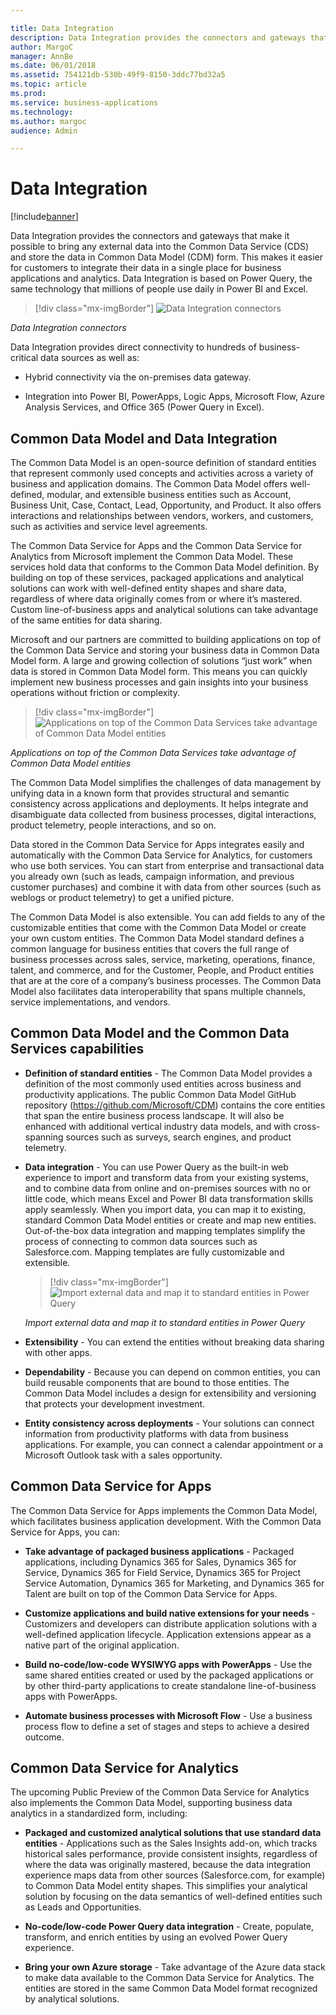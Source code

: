 ```yaml
---

title: Data Integration
description: Data Integration provides the connectors and gateways that make it possible to bring any external data into the Common Data Service (CDS) and store the data in Common Data Model (CDM) form.
author: MargoC
manager: AnnBe
ms.date: 06/01/2018
ms.assetid: 754121db-530b-49f9-8150-3ddc77bd32a5
ms.topic: article
ms.prod: 
ms.service: business-applications
ms.technology: 
ms.author: margoc
audience: Admin

---
```


# Data Integration

[!include[banner](../../includes/banner.md)]

Data Integration provides the connectors and gateways that make it possible to
bring any external data into the Common Data Service (CDS) and store the data in
Common Data Model (CDM) form. This makes it easier for customers to integrate
their data in a single place for business applications and analytics. Data
Integration is based on Power Query, the same technology that millions of people
use daily in Power BI and Excel.

> [!div class="mx-imgBorder"] 
> ![Data Integration connectors](media/data-integration-1.png "Data Integration connectors")

*Data Integration connectors*

Data Integration provides direct connectivity to hundreds of business-critical
data sources as well as:

-   Hybrid connectivity via the on-premises data gateway.

-   Integration into Power BI, PowerApps, Logic Apps, Microsoft Flow, Azure
    Analysis Services, and Office 365 (Power Query in Excel).

## Common Data Model and Data Integration

The Common Data Model is an open-source definition of standard entities that
represent commonly used concepts and activities across a variety of business and
application domains. The Common Data Model offers well-defined, modular, and
extensible business entities such as Account, Business Unit, Case, Contact,
Lead, Opportunity, and Product. It also offers interactions and relationships
between vendors, workers, and customers, such as activities and service level
agreements.

The Common Data Service for Apps and the Common Data Service for Analytics from
Microsoft implement the Common Data Model. These services hold data that
conforms to the Common Data Model definition. By building on top of these
services, packaged applications and analytical solutions can work with
well-defined entity shapes and share data, regardless of where data originally
comes from or where it’s mastered. Custom line-of-business apps and analytical
solutions can take advantage of the same entities for data sharing.

Microsoft and our partners are committed to building applications on top of the
Common Data Service and storing your business data in Common Data Model form. A
large and growing collection of solutions “just work” when data is stored in
Common Data Model form. This means you can quickly implement new business
processes and gain insights into your business operations without friction or
complexity.

> [!div class="mx-imgBorder"] 
> ![Applications on top of the Common Data Services take advantage of Common Data Model entities](media/common-data-model-data-integration-1.png "Applications on top of the Common Data Services take advantage of Common Data Model entities")

*Applications on top of the Common Data Services take advantage of Common Data
Model entities*

The Common Data Model simplifies the challenges of data management by unifying
data in a known form that provides structural and semantic consistency across
applications and deployments. It helps integrate and disambiguate data collected
from business processes, digital interactions, product telemetry, people
interactions, and so on.

Data stored in the Common Data Service for Apps integrates easily and
automatically with the Common Data Service for Analytics, for customers who use
both services. You can start from enterprise and transactional data you already
own (such as leads, campaign information, and previous customer purchases) and
combine it with data from other sources (such as weblogs or product telemetry)
to get a unified picture.

The Common Data Model is also extensible. You can add fields to any of the
customizable entities that come with the Common Data Model or create your own
custom entities. The Common Data Model standard defines a common language for
business entities that covers the full range of business processes across sales,
service, marketing, operations, finance, talent, and commerce, and for the
Customer, People, and Product entities that are at the core of a company’s
business processes. The Common Data Model also facilitates data interoperability
that spans multiple channels, service implementations, and vendors.

## Common Data Model and the Common Data Services capabilities

-   **Definition of standard entities** - The Common Data Model provides a
    definition of the most commonly used entities across business and
    productivity applications. The public Common Data Model GitHub repository
    (<https://github.com/Microsoft/CDM>) contains the core entities that span
    the entire business process landscape. It will also be enhanced with
    additional vertical industry data models, and with cross-spanning sources
    such as surveys, search engines, and product telemetry.
-   **Data integration** - You can use Power Query as the built-in web experience
    to import and transform data from your existing systems, and to combine data
    from online and on-premises sources with no or little code, which means
    Excel and Power BI data transformation skills apply seamlessly. When you
    import data, you can map it to existing, standard Common Data Model entities
    or create and map new entities. Out-of-the-box data integration and mapping
    templates simplify the process of connecting to common data sources such as
    Salesforce.com. Mapping templates are fully customizable and extensible.

    > [!div class="mx-imgBorder"] 
    > ![Import external data and map it to standard entities in Power Query](media/common-data-model-data-integration-2.PNG "Import external data and map it to standard entities in Power Query")

    *Import external data and map it to standard entities in Power Query*

-   **Extensibility** - You can extend the entities without breaking data sharing
    with other apps.

-   **Dependability** - Because you can depend on common entities, you can build
    reusable components that are bound to those entities. The Common Data Model
    includes a design for extensibility and versioning that protects your
    development investment.

-   **Entity consistency across deployments** - Your solutions can connect
    information from productivity platforms with data from business
    applications. For example, you can connect a calendar appointment or a
    Microsoft Outlook task with a sales opportunity.

## Common Data Service for Apps
The Common Data Service for Apps implements the Common Data Model, which
facilitates business application development. With the Common Data Service for
Apps, you can:

-   **Take advantage of packaged business applications** - Packaged applications,
    including Dynamics 365 for Sales, Dynamics 365 for Service, Dynamics 365 for
    Field Service, Dynamics 365 for Project Service Automation, Dynamics 365 for
    Marketing, and Dynamics 365 for Talent are built on top of the Common Data
    Service for Apps.

-   **Customize applications and build native extensions for your needs** - 
    Customizers and developers can distribute application solutions with a
    well-defined application lifecycle. Application extensions appear as a
    native part of the original application.

-   **Build no-code/low-code WYSIWYG apps with PowerApps** - Use the same shared
    entities created or used by the packaged applications or by other
    third-party applications to create standalone line-of-business apps with
    PowerApps.

-   **Automate business processes with Microsoft Flow** - Use a business process
    flow to define a set of stages and steps to achieve a desired outcome.

## Common Data Service for Analytics

The upcoming Public Preview of the Common Data Service for Analytics also
implements the Common Data Model, supporting business data analytics in a
standardized form, including:

-   **Packaged and customized analytical solutions that use standard data
    entities** -  Applications such as the Sales Insights add-on, which tracks
    historical sales performance, provide consistent insights, regardless of
    where the data was originally mastered, because the data integration
    experience maps data from other sources (Salesforce.com, for example) to
    Common Data Model entity shapes. This simplifies your analytical solution by
    focusing on the data semantics of well-defined entities such as Leads and
    Opportunities.

-   **No-code/low-code Power Query data integration** - Create, populate,
    transform, and enrich entities by using an evolved Power Query experience.

-   **Bring your own Azure storage** - Take advantage of the Azure data stack to
    make data available to the Common Data Service for Analytics. The entities
    are stored in the same Common Data Model format recognized by analytical
    solutions.
